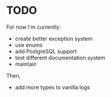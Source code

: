 # TODO

For now I'm currently:
- create better exception system
- use enums
- add PostgreSQL support
- test different documentation system
- maintain

Then,
- add more types to vanilla logs

